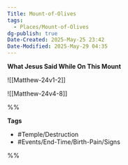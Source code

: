 ```yaml
---
Title: Mount-of-Olives
tags:
  - Places/Mount-of-Olives
dg-publish: true
Date-Created: 2025-May-25 23:42
Date-Modified: 2025-May-29 04:35
---
```

**What Jesus Said While On This Mount**

![[Matthew-24v1-2]]

![[Matthew-24v4-8]]

%%

**Tags**
- #Temple/Destruction
- #Events/End-Time/Birth-Pain/Signs

%%
